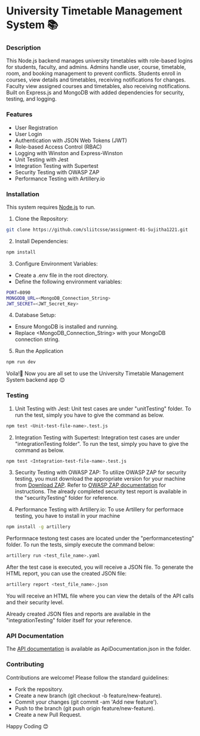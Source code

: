 # University Timetable Management System 📚

### Description

This Node.js backend manages university timetables with role-based logins for students, faculty, and admins. Admins handle user, course, timetable, room, and booking management to prevent conflicts. Students enroll in courses, view details and timetables, receiving notifications for changes. Faculty view assigned courses and timetables, also receiving notifications. Built on Express.js and MongoDB with added dependencies for security, testing, and logging.

### Features

- User Registration
- User Login
- Authentication with JSON Web Tokens (JWT)
- Role-based Access Control (RBAC)
- Logging with Winston and Express-Winston
- Unit Testing with Jest
- Integration Testing with Supertest
- Security Testing with OWASP ZAP
- Performance Testing with Artillery.io

### Installation

This system requires [Node.js](https://nodejs.org/) to run.

1. Clone the Repository:

```sh
git clone https://github.com/sliitcsse/assignment-01-Sujitha1221.git
```

2. Install Dependencies:

```sh
npm install
```

3. Configure Environment Variables:

- Create a .env file in the root directory.
- Define the following environment variables:

```sh
PORT=8090
MONGODB_URL=<MongoDB_Connection_String>
JWT_SECRET=<JWT_Secret_Key>
```

4. Database Setup:

- Ensure MongoDB is installed and running.
- Replace <MongoDB_Connection_String> with your MongoDB connection string.

5. Run the Application

```sh
npm run dev
```

Voila!🎉 Now you are all set to use the University Timetable Management System backend app 😊

### Testing

1. Unit Testing with Jest:
   Unit test cases are under "unitTesting" folder. To run the test, simply you have to give the command as below.

```sh
npm test <Unit-test-file-name>.test.js
```

2. Integration Testing with Supertest:
   Integration test cases are under "integrationTesting folder". To run the test, simply you have to give the command as below.

```sh
npm test <Integration-test-file-name>.test.js
```

3. Security Testing with OWASP ZAP:
   To utilize OWASP ZAP for security testing, you must download the appropriate version for your machine from [Download ZAP](https://www.zaproxy.org/download/). Refer to [OWASP ZAP documentation](https://www.zaproxy.org/docs/) for instructions.
   The already completed security test report is available in the "securityTesting" folder for reference.

4. Performance Testing with Artillery.io:
   To use Artillery for performace testing, you have to install in your machine

```sh
npm install -g artillery
```

Performnace testong test cases are located under the "performancetesting" folder. To run the tests, simply execute the command below:

```sh
artillery run <test_file_name>.yaml
```

After the test case is executed, you will receive a JSON file. To generate the HTML report, you can use the created JSON file:

```sh
artillery report <test_file_name>.json
```

You will receive an HTML file where you can view the details of the API calls and their security level.

Already created JSON files and reports are available in the "integrationTesting" folder itself for your reference.

### API Documentation

The [API documentation](https://github.com/sliitcsse/assignment-01-Sujitha1221/blob/main/ApiDocumentation.json) is available as ApiDocumentation.json in the folder.

### Contributing

Contributions are welcome! Please follow the standard guidelines:

- Fork the repository.
- Create a new branch (git checkout -b feature/new-feature).
- Commit your changes (git commit -am 'Add new feature').
- Push to the branch (git push origin feature/new-feature).
- Create a new Pull Request.

Happy Coding 😊
